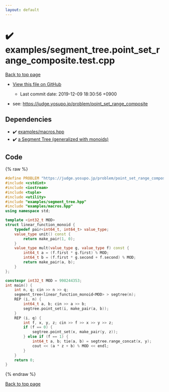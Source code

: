 ```yaml
---
layout: default
---
```


<!-- mathjax config similar to math.stackexchange -->
<script type="text/javascript" async
  src="https://cdnjs.cloudflare.com/ajax/libs/mathjax/2.7.5/MathJax.js?config=TeX-MML-AM_CHTML">
</script>
<script type="text/x-mathjax-config">
  MathJax.Hub.Config({
    TeX: { equationNumbers: { autoNumber: "AMS" }},
    tex2jax: {
      inlineMath: [ ['$','$'] ],
      processEscapes: true
    },
    "HTML-CSS": { matchFontHeight: false },
    displayAlign: "left",
    displayIndent: "2em"
  });
</script>

<script type="text/javascript" src="https://cdnjs.cloudflare.com/ajax/libs/jquery/3.4.1/jquery.min.js"></script>
<script src="https://cdn.jsdelivr.net/npm/jquery-balloon-js@1.1.2/jquery.balloon.min.js" integrity="sha256-ZEYs9VrgAeNuPvs15E39OsyOJaIkXEEt10fzxJ20+2I=" crossorigin="anonymous"></script>
<script type="text/javascript" src="../../assets/js/copy-button.js"></script>
<link rel="stylesheet" href="../../assets/css/copy-button.css" />


# :heavy_check_mark: examples/segment_tree.point_set_range_composite.test.cpp
<a href="../../index.html">Back to top page</a>

* <a href="{{ site.github.repository_url }}/blob/master/examples/segment_tree.point_set_range_composite.test.cpp">View this file on GitHub</a>
    - Last commit date: 2019-12-09 18:30:56 +0900


* see: <a href="https://judge.yosupo.jp/problem/point_set_range_composite">https://judge.yosupo.jp/problem/point_set_range_composite</a>


## Dependencies
* :heavy_check_mark: <a href="../../library/examples/macros.hpp.html">examples/macros.hpp</a>
* :heavy_check_mark: <a href="../../library/examples/segment_tree.hpp.html">a Segment Tree (generalized with monoids)</a>


## Code
{% raw %}
```cpp
#define PROBLEM "https://judge.yosupo.jp/problem/point_set_range_composite"
#include <cstdint>
#include <iostream>
#include <tuple>
#include <utility>
#include "examples/segment_tree.hpp"
#include "examples/macros.hpp"
using namespace std;

template <int32_t MOD>
struct linear_function_monoid {
    typedef pair<int64_t, int64_t> value_type;
    value_type unit() const {
        return make_pair(1, 0);
    }
    value_type mult(value_type g, value_type f) const {
        int64_t a = (f.first * g.first) % MOD;
        int64_t b = (f.first * g.second + f.second) % MOD;
        return make_pair(a, b);
    }
};

constexpr int32_t MOD = 998244353;
int main() {
    int n, q; cin >> n >> q;
    segment_tree<linear_function_monoid<MOD> > segtree(n);
    REP (i, n) {
        int64_t a, b; cin >> a >> b;
        segtree.point_set(i, make_pair(a, b));
    }
    REP (i, q) {
        int f, x, y, z; cin >> f >> x >> y >> z;
        if (f == 0) {
            segtree.point_set(x, make_pair(y, z));
        } else if (f == 1) {
            int64_t a, b; tie(a, b) = segtree.range_concat(x, y);
            cout << (a * z + b) % MOD << endl;
        }
    }
    return 0;
}

```
{% endraw %}

<a href="../../index.html">Back to top page</a>

